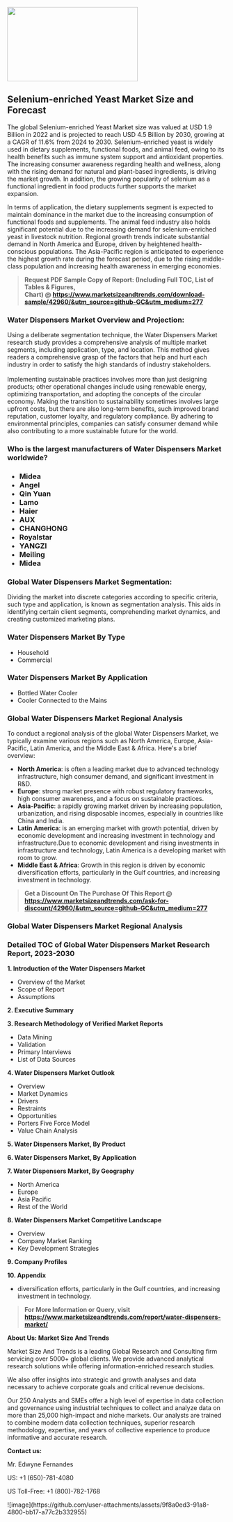 <p><img class="alignnone size-medium wp-image-20088" src="https://ffe5etoiles.com/wp-content/uploads/2024/12/MST1-300x171.png" alt="" width="300" height="171" /></p><h2>Selenium-enriched Yeast Market Size and Forecast</h2><p>The global Selenium-enriched Yeast Market size was valued at USD 1.9 Billion in 2022 and is projected to reach USD 4.5 Billion by 2030, growing at a CAGR of 11.6% from 2024 to 2030. Selenium-enriched yeast is widely used in dietary supplements, functional foods, and animal feed, owing to its health benefits such as immune system support and antioxidant properties. The increasing consumer awareness regarding health and wellness, along with the rising demand for natural and plant-based ingredients, is driving the market growth. In addition, the growing popularity of selenium as a functional ingredient in food products further supports the market expansion.</p><p>In terms of application, the dietary supplements segment is expected to maintain dominance in the market due to the increasing consumption of functional foods and supplements. The animal feed industry also holds significant potential due to the increasing demand for selenium-enriched yeast in livestock nutrition. Regional growth trends indicate substantial demand in North America and Europe, driven by heightened health-conscious populations. The Asia-Pacific region is anticipated to experience the highest growth rate during the forecast period, due to the rising middle-class population and increasing health awareness in emerging economies.</p></p><blockquote id="" class=""><strong>Request PDF Sample Copy of Report: (Including Full TOC, List of Tables &amp; Figures, Chart)&nbsp;@&nbsp;<strong><a href="https://www.marketsizeandtrends.com/download-sample/42960/&utm_source=github-GC&utm_medium=277" target="_blank">https://www.marketsizeandtrends.com/download-sample/42960/&utm_source=github-GC&utm_medium=277</a></strong></strong></blockquote><h3 id="" class="">Water Dispensers Market&nbsp;Overview and Projection:</h3><p id="" class="">Using a deliberate segmentation technique, the Water Dispensers Market research study provides a comprehensive analysis of multiple market segments, including application, type, and location. This method gives readers a comprehensive grasp of the factors that help and hurt each industry in order to satisfy the high standards of industry stakeholders. <br /> <br />Implementing sustainable practices involves more than just designing products; other operational changes include using renewable energy, optimizing transportation, and adopting the concepts of the circular economy. Making the transition to sustainability sometimes involves large upfront costs, but there are also long-term benefits, such improved brand reputation, customer loyalty, and regulatory compliance. By adhering to environmental principles, companies can satisfy consumer demand while also contributing to a more sustainable future for the world.</p><h3 id="" class="">Who is the largest manufacturers of&nbsp;Water Dispensers Market worldwide?</h3><h3 class=""><p><ul><li>Midea </li><li> Angel </li><li> Qin Yuan </li><li> Lamo </li><li> Haier </li><li> AUX </li><li> CHANGHONG </li><li> Royalstar </li><li> YANGZI </li><li> Meiling </li><li> Midea</li></ul></p></h3><h3 id="" class="">Global&nbsp;Water Dispensers Market Segmentation:</h3><p id="" class="">Dividing the market into discrete categories according to specific criteria, such type and application, is known as segmentation analysis. This aids in identifying certain client segments, comprehending market dynamics, and creating customized marketing plans.</p><h3 id="" class="">Water Dispensers Market&nbsp;By Type</h3><p><p><ul><li>Household </li><li> Commercial</p></li></ul></p></p><h3 id="" class="">Water Dispensers Market&nbsp;By Application</h3><p class=""><p><ul><li>Bottled Water Cooler </li><li> Cooler Connected to the Mains</li></ul></p></p><h3 id="" class="">Global Water Dispensers Market Regional Analysis</h3><p id="" class="">To conduct a regional analysis of the global Water Dispensers Market, we typically examine various regions such as North America, Europe, Asia-Pacific, Latin America, and the Middle East &amp; Africa. Here's a brief overview:</p><ul><li><strong>North America</strong>: is often a leading market due to advanced technology infrastructure, high consumer demand, and significant investment in R&amp;D.</li><li><strong>Europe</strong>: strong market presence with robust regulatory frameworks, high consumer awareness, and a focus on sustainable practices.</li><li><strong>Asia-Pacific</strong>: a rapidly growing market driven by increasing population, urbanization, and rising disposable incomes, especially in countries like China and India.</li><li><strong>Latin America</strong>: is an emerging market with growth potential, driven by economic development and increasing investment in technology and infrastructure.Due to economic development and rising investments in infrastructure and technology, Latin America is a developing market with room to grow.</li><li><strong>Middle East &amp; Africa</strong>: Growth in this region is driven by economic diversification efforts, particularly in the Gulf countries, and increasing investment in technology.</li></ul><blockquote id="" class=""><strong>Get a Discount On The Purchase Of This Report @ <strong><a href="https://www.marketsizeandtrends.com/ask-for-discount/42960/&utm_source=github-GC&utm_medium=277" target="_blank">https://www.marketsizeandtrends.com/ask-for-discount/42960/&utm_source=github-GC&utm_medium=277</a></strong></strong></blockquote><h3 id="" class="">Global Water Dispensers Market Regional Analysis</h3><h3 id="" class="">Detailed TOC of Global Water Dispensers Market Research Report, 2023-2030</h3><p id="" class=""><strong>1. Introduction of the Water Dispensers Market</strong></p><ul><li>Overview of the Market</li><li>Scope of Report</li><li>Assumptions</li></ul><p id="" class=""><strong>2. Executive Summary</strong></p><p id="" class=""><strong>3. Research Methodology of Verified Market Reports</strong></p><ul><li>Data Mining</li><li>Validation</li><li>Primary Interviews</li><li>List of Data Sources</li></ul><p id="" class=""><strong>4. Water Dispensers Market Outlook</strong></p><ul><li>Overview</li><li>Market Dynamics</li><li>Drivers</li><li>Restraints</li><li>Opportunities</li><li>Porters Five Force Model</li><li>Value Chain Analysis</li></ul><p id="" class=""><strong>5. Water Dispensers Market, By Product</strong></p><p id="" class=""><strong>6. Water Dispensers Market, By Application</strong></p><p id="" class=""><strong>7. Water Dispensers Market, By Geography</strong></p><ul><li>North America</li><li>Europe</li><li>Asia Pacific</li><li>Rest of the World</li></ul><p id="" class=""><strong>8. Water Dispensers Market Competitive Landscape</strong></p><ul><li>Overview</li><li>Company Market Ranking</li><li>Key Development Strategies</li></ul><p id="" class=""><strong>9. Company Profiles</strong></p><p id="" class=""><strong>10. Appendix</strong></p><ul><li>diversification efforts, particularly in the Gulf countries, and increasing investment in technology.</li></ul><blockquote id="" class=""><strong>For More Information or Query, visit <strong><strong><a href="https://www.marketsizeandtrends.com/report/water-dispensers-market/" target="_blank">https://www.marketsizeandtrends.com/report/water-dispensers-market/</a></strong></strong></strong></blockquote><p id="" class=""><strong>About Us: Market Size And Trends</strong></p><p id="" class="">Market Size And Trends is a leading Global Research and Consulting firm servicing over 5000+ global clients. We provide advanced analytical research solutions while offering information-enriched research studies.</p><p id="" class="">We also offer insights into strategic and growth analyses and data necessary to achieve corporate goals and critical revenue decisions.</p><p id="" class="">Our 250 Analysts and SMEs offer a high level of expertise in data collection and governance using industrial techniques to collect and analyze data on more than 25,000 high-impact and niche markets. Our analysts are trained to combine modern data collection techniques, superior research methodology, expertise, and years of collective experience to produce informative and accurate research.</p><p id="" class=""><strong>Contact us:</strong></p><p id="" class="">Mr. Edwyne Fernandes</p><p id="" class="">US: +1 (650)-781-4080</p><p id="" class="">US Toll-Free: +1 (800)-782-1768</p>
![image](https://github.com/user-attachments/assets/9f8a0ed3-91a8-4800-bb17-a77c2b332955)

